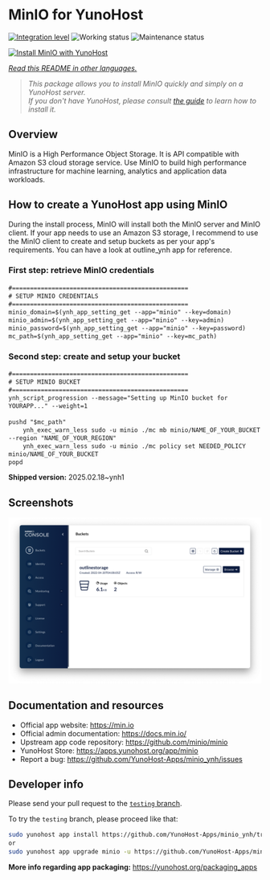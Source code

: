 <!--
N.B.: This README was automatically generated by <https://github.com/YunoHost/apps/tree/master/tools/readme_generator>
It shall NOT be edited by hand.
-->

# MinIO for YunoHost

[![Integration level](https://apps.yunohost.org/badge/integration/minio)](https://ci-apps.yunohost.org/ci/apps/minio/)
![Working status](https://apps.yunohost.org/badge/state/minio)
![Maintenance status](https://apps.yunohost.org/badge/maintained/minio)

[![Install MinIO with YunoHost](https://install-app.yunohost.org/install-with-yunohost.svg)](https://install-app.yunohost.org/?app=minio)

*[Read this README in other languages.](./ALL_README.md)*

> *This package allows you to install MinIO quickly and simply on a YunoHost server.*  
> *If you don't have YunoHost, please consult [the guide](https://yunohost.org/install) to learn how to install it.*

## Overview

MinIO is a High Performance Object Storage. It is API compatible with Amazon S3 cloud storage service. Use MinIO to build high performance infrastructure for machine learning, analytics and application data workloads.

## How to create a YunoHost app using MinIO
During the install process, MinIO will install both the MinIO server and MinIO client.
If your app needs to use an Amazon S3 storage, I recommend to use the MinIO client to create and setup buckets as per your app's requirements. You can have a look at outline_ynh app for reference.

### First step: retrieve MinIO credentials
```
#=================================================
# SETUP MINIO CREDENTIALS
#=================================================
minio_domain=$(ynh_app_setting_get --app="minio" --key=domain)
minio_admin=$(ynh_app_setting_get --app="minio" --key=admin)
minio_password=$(ynh_app_setting_get --app="minio" --key=password)
mc_path=$(ynh_app_setting_get --app="minio" --key=mc_path)
```

### Second step: create and setup your bucket
```
#=================================================
# SETUP MINIO BUCKET
#=================================================
ynh_script_progression --message="Setting up MinIO bucket for YOURAPP..." --weight=1

pushd "$mc_path"
	ynh_exec_warn_less sudo -u minio ./mc mb minio/NAME_OF_YOUR_BUCKET --region "NAME_OF_YOUR_REGION"
	ynh_exec_warn_less sudo -u minio ./mc policy set NEEDED_POLICY minio/NAME_OF_YOUR_BUCKET
popd
```

**Shipped version:** 2025.02.18~ynh1

## Screenshots

![Screenshot of MinIO](./doc/screenshots/minio-browser.png)

## Documentation and resources

- Official app website: <https://min.io>
- Official admin documentation: <https://docs.min.io/>
- Upstream app code repository: <https://github.com/minio/minio>
- YunoHost Store: <https://apps.yunohost.org/app/minio>
- Report a bug: <https://github.com/YunoHost-Apps/minio_ynh/issues>

## Developer info

Please send your pull request to the [`testing` branch](https://github.com/YunoHost-Apps/minio_ynh/tree/testing).

To try the `testing` branch, please proceed like that:

```bash
sudo yunohost app install https://github.com/YunoHost-Apps/minio_ynh/tree/testing --debug
or
sudo yunohost app upgrade minio -u https://github.com/YunoHost-Apps/minio_ynh/tree/testing --debug
```

**More info regarding app packaging:** <https://yunohost.org/packaging_apps>
